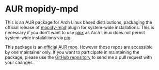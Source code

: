 # AUR mopidy-mpd

This is an AUR package for Arch Linux based distributions,
packaging the official release of
[mopidy-mpd](https://github.com/mopidy/mopidy-mpd)
plugin for system-wide installations.
This is necessary if you don't want to use
[pipx](https://github.com/pypa/pipx)
as Arch Linux does not permit system-wide instalaltions via
[pip](https://pip.pypa.io/).

This package is an
[official AUR repo](https://aur.archlinux.org/cgit/aur.git/?h=mopidy-mpd).
However those repos are accessible by one maintainer only.
If you want to participate in maintaining the package,
please use the
[GitHub repository](https://github.com/pygospa/aur_mopidy-mpd)
to send me a pull request with your changes.

